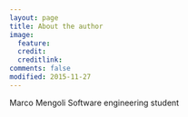 ```yaml
---
layout: page
title: About the author
image:
  feature: 
  credit: 
  creditlink: 
comments: false
modified: 2015-11-27
---
```


Marco Mengoli
Software engineering student
